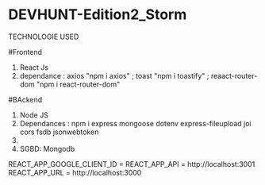 # DEVHUNT-Edition2_Storm

TECHNOLOGIE USED

#Frontend
1. React Js
2. dependance : axios "npm i axios" ; toast "npm i toastify" ; reaact-router-dom "npm i react-router-dom"


#BAckend 
1. Node JS
2. Dependances : npm i express mongoose dotenv express-fileupload joi cors fsdb jsonwebtoken
3. 
4. SGBD: Mongodb 

REACT_APP_GOOGLE_CLIENT_ID = 
REACT_APP_API = http://localhost:3001
REACT_APP_URL = http://localhost:3000
